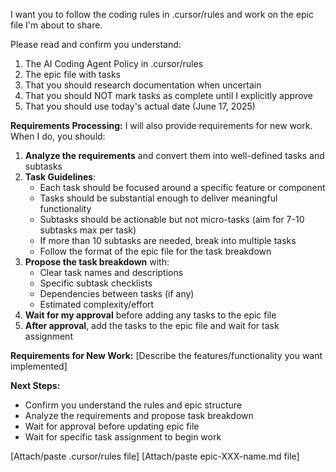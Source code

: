 <!-- start a new chat and use this prompt -->
I want you to follow the coding rules in .cursor/rules and work on the epic file I'm about to share.

Please read and confirm you understand:
1. The AI Coding Agent Policy in .cursor/rules
2. The epic file with tasks
3. That you should research documentation when uncertain
4. That you should NOT mark tasks as complete until I explicitly approve
5. That you should use today's actual date (June 17, 2025)

**Requirements Processing:**
I will also provide requirements for new work. When I do, you should:
1. **Analyze the requirements** and convert them into well-defined tasks and subtasks
2. **Task Guidelines**:
   - Each task should be focused around a specific feature or component
   - Tasks should be substantial enough to deliver meaningful functionality
   - Subtasks should be actionable but not micro-tasks (aim for 7-10 subtasks max per task)
   - If more than 10 subtasks are needed, break into multiple tasks
   - Follow the format of the epic file for the task breakdown
3. **Propose the task breakdown** with:
   - Clear task names and descriptions
   - Specific subtask checklists
   - Dependencies between tasks (if any)
   - Estimated complexity/effort
4. **Wait for my approval** before adding any tasks to the epic file
5. **After approval**, add the tasks to the epic file and wait for task assignment

**Requirements for New Work:**
[Describe the features/functionality you want implemented]

**Next Steps:**
- Confirm you understand the rules and epic structure
- Analyze the requirements and propose task breakdown
- Wait for approval before updating epic file
- Wait for specific task assignment to begin work

[Attach/paste .cursor/rules file]
[Attach/paste epic-XXX-name.md file]
